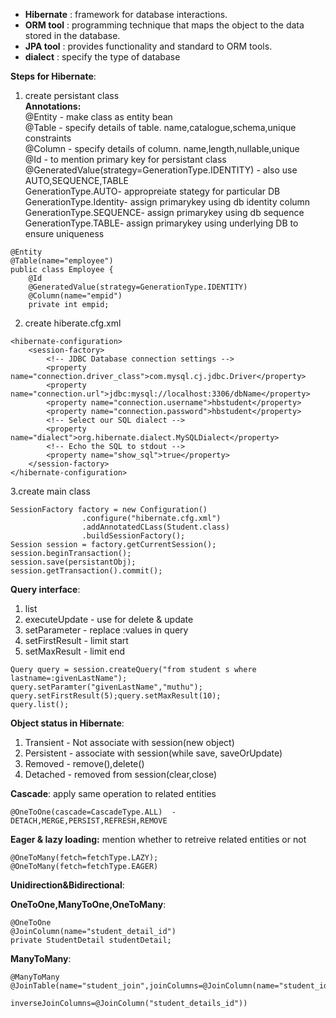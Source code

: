 - **Hibernate** : framework for database interactions.
- **ORM tool** : programming technique that maps the object to the data stored in the database.
- **JPA tool** :  provides functionality and standard to ORM tools.
- **dialect** : specify the type of database

**Steps for Hibernate**:  
1. create persistant class    
    **Annotations:**  
    @Entity - make class as entity bean  
    @Table - specify details of table. name,catalogue,schema,unique constraints  
    @Column - specify details of column. name,length,nullable,unique  
    @Id - to mention primary key for persistant class  
    @GeneratedValue(strategy=GenerationType.IDENTITY)  - also use AUTO,SEQUENCE,TABLE  
    GenerationType.AUTO- appropreiate stategy for particular DB  
    GenerationType.Identity- assign primarykey using db identity column    
    GenerationType.SEQUENCE- assign primarykey using db sequence  
    GenerationType.TABLE- assign primarykey using underlying DB to ensure uniqueness  
```  
@Entity  
@Table(name="employee")  
public class Employee {  
	@Id  
	@GeneratedValue(strategy=GenerationType.IDENTITY)  
	@Column(name="empid")  
	private int empid;  
```  
2. create hiberate.cfg.xml
```
<hibernate-configuration>
    <session-factory>
        <!-- JDBC Database connection settings -->
        <property name="connection.driver_class">com.mysql.cj.jdbc.Driver</property>
        <property name="connection.url">jdbc:mysql://localhost:3306/dbName</property>
        <property name="connection.username">hbstudent</property>
        <property name="connection.password">hbstudent</property>
        <!-- Select our SQL dialect -->
        <property name="dialect">org.hibernate.dialect.MySQLDialect</property>
        <!-- Echo the SQL to stdout -->
        <property name="show_sql">true</property>
    </session-factory>
</hibernate-configuration>
```
3.create main class
```
SessionFactory factory = new Configuration()
                .configure("hibernate.cfg.xml")
                .addAnnotatedCLass(Student.class)
                .buildSessionFactory();
Session session = factory.getCurrentSession();
session.beginTransaction();
session.save(persistantObj);
session.getTransaction().commit();
```
**Query interface**: 
1. list 
2. executeUpdate - use for delete & update
3. setParameter - replace :values in query
4. setFirstResult - limit start
5. setMaxResult - limit end
```
Query query = session.createQuery("from student s where lastname=:givenLastName");
query.setParamter("givenLastName","muthu");
query.setFirstResult(5);query.setMaxResult(10);
query.list();
```
**Object status in Hibernate**:
1. Transient - Not associate with session(new object)
2. Persistent - associate with session(while save, saveOrUpdate)
3. Removed - remove(),delete()
4. Detached - removed from session(clear,close)

**Cascade**: apply same operation to related entities
```
@OneToOne(cascade=CascadeType.ALL)  - DETACH,MERGE,PERSIST,REFRESH,REMOVE
```
**Eager & lazy loading:** mention whether to retreive related entities or not
```
@OneToMany(fetch=fetchType.LAZY);
@OneToMany(fetch=fetchType.EAGER)
```
**Unidirection&Bidirectional**: 

**OneToOne,ManyToOne,OneToMany**:
```
@OneToOne
@JoinColumn(name="student_detail_id")
private StudentDetail studentDetail;
```
**ManyToMany**:
```
@ManyToMany
@JoinTable(name="student_join",joinColumns=@JoinColumn(name="student_id"),
                               inverseJoinColumns=@JoinColumn("student_details_id"))

```

